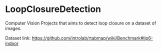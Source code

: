 # LoopClosureDetection
Computer Vision Projects that aims to detect loop closure on a dataset of images.

Dataset link:
https://github.com/introlab/rtabmap/wiki/Benchmark#lip6-indoor

